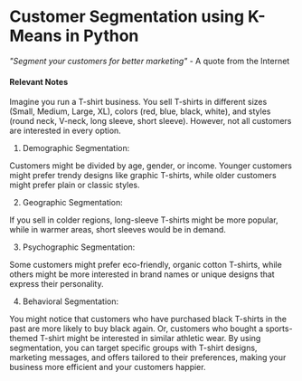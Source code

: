 # Customer Segmentation using K-Means in Python

_"Segment your customers for better marketing"_ - A quote from the Internet


#### Relevant Notes

Imagine you run a T-shirt business. You sell T-shirts in different sizes (Small, Medium, Large, XL), colors (red, blue, black, white), and styles (round neck, V-neck, long sleeve, short sleeve). However, not all customers are interested in every option.

1. Demographic Segmentation:

Customers might be divided by age, gender, or income. Younger customers might prefer trendy designs like graphic T-shirts, while older customers might prefer plain or classic styles.

2. Geographic Segmentation:

If you sell in colder regions, long-sleeve T-shirts might be more popular, while in warmer areas, short sleeves would be in demand.

3. Psychographic Segmentation:

Some customers might prefer eco-friendly, organic cotton T-shirts, while others might be more interested in brand names or unique designs that express their personality.

4. Behavioral Segmentation:

You might notice that customers who have purchased black T-shirts in the past are more likely to buy black again. Or, customers who bought a sports-themed T-shirt might be interested in similar athletic wear.
By using segmentation, you can target specific groups with T-shirt designs, marketing messages, and offers tailored to their preferences, making your business more efficient and your customers happier.